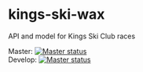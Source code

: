 # kings-ski-wax
API and model for Kings Ski Club races

Master:
[![Master status](https://travis-ci.org/andrewflbarnes/kings-ski-wax.svg?branch=master)](https://travis-ci.org/andrewflbarnes/kings-ski-wax)  
Develop:
[![Master status](https://travis-ci.org/andrewflbarnes/kings-ski-wax.svg?branch=develop)](https://travis-ci.org/andrewflbarnes/kings-ski-wax)
